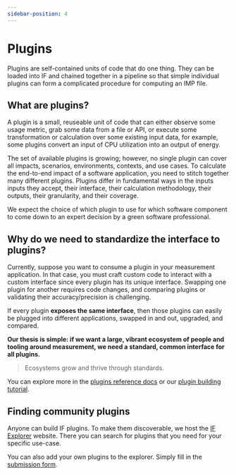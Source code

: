 ```yaml
---
sidebar-position: 4
---
```

# Plugins

Plugins are self-contained units of code that do one thing. They can be loaded into IF and chained together in a pipeline so that simple individual plugins can form a complicated procedure for computing an IMP file.

## What are plugins?

A plugin is a small, reuseable unit of code that can either observe some usage metric, grab some data from a file or API, or execute some transformation or calculation over some existing input data, for example, some plugins convert an input of CPU utilization into an output of energy.

The set of available plugins is growing; however, no single plugin can cover all impacts, scenarios, environments, contexts, and use cases. To calculate the end-to-end impact of a software application, you need to stitch together many different plugins. Plugins differ in fundamental ways in the inputs inputs they accept, their interface, their calculation methodology, their outputs, their granularity, and their coverage. 
	
We expect the choice of which plugin to use for which software component to come down to an expert decision by a green software professional.

## Why do we need to standardize the interface to plugins?

Currently, suppose you want to consume a plugin in your measurement application. In that case, you must craft custom code to interact with a custom interface since every plugin has its unique interface. Swapping one plugin for another requires code changes, and comparing plugins or validating their accuracy/precision is challenging. 

If every plugin **exposes the same interface**, then those plugins can easily be plugged into different applications, swapped in and out, upgraded, and compared. 

**Our thesis is simple: if we want a large, vibrant ecosystem of people and tooling around measurement, we need a standard, common interface for all plugins.**

> Ecosystems grow and thrive through standards.

You can explore more in the [plugins reference docs](../reference/plugins.md) or our [plugin building tutorial](../developers/how-to-build-plugins.md).

## Finding community plugins

Anyone can build IF plugins. To make them discoverable, we host the [IF Explorer](https://explorer.if.greensoftware.foundation) website. There you can search for plugins that you need for your specific use-case.

You can also add your own plugins to the explorer. Simply fill in the [submission form](https://wiki.greensoftware.foundation/how-to-add-plugins).
